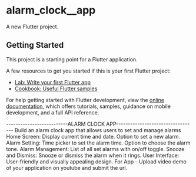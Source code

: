 # alarm_clock__app

A new Flutter project.

## Getting Started

This project is a starting point for a Flutter application.

A few resources to get you started if this is your first Flutter project:

- [Lab: Write your first Flutter app](https://docs.flutter.dev/get-started/codelab)
- [Cookbook: Useful Flutter samples](https://docs.flutter.dev/cookbook)

For help getting started with Flutter development, view the
[online documentation](https://docs.flutter.dev/), which offers tutorials,
samples, guidance on mobile development, and a full API reference.


--------------------------ALARM CLOCK APP----------------------------------
Build an alarm clock app that allows users to set and manage alarms
Home Screen: Display current time and date. Option to set a new alarm.
Alarm Setting: Time picker to set the alarm time. Option to choose the alarm tone.
Alarm Management: List of all set alarms with on/off toggle.
Snooze and Dismiss: Snooze or dismiss the alarm when it rings.
User Interface: User-friendly and visually appealing design.
For App - Upload video demo of your application on youtube and submit the url.